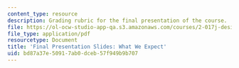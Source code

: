 ```yaml
---
content_type: resource
description: Grading rubric for the final presentation of the course.
file: https://ol-ocw-studio-app-qa.s3.amazonaws.com/courses/2-017j-design-of-electromechanical-robotic-systems-fall-2009/bd87a37e50917ab0dceb57f949b9b707_MIT2_017JF09_final.pdf
file_type: application/pdf
resourcetype: Document
title: 'Final Presentation Slides: What We Expect'
uid: bd87a37e-5091-7ab0-dceb-57f949b9b707
---
```

